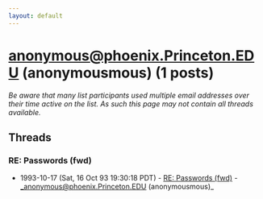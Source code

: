 ```yaml
---
layout: default
---
```


# anonymous@phoenix.Princeton.EDU (anonymousmous) (1 posts)

_Be aware that many list participants used multiple email addresses over their time active on the list. As such this page may not contain all threads available._

## Threads

### RE: Passwords (fwd)
+ 1993-10-17 (Sat, 16 Oct 93 19:30:18 PDT) - [RE: Passwords (fwd)](/archive/1993/10/233107f733895b305d60bf45beb92daf375f722943fa393793351c7228b82c73) - _anonymous@phoenix.Princeton.EDU (anonymousmous)_

